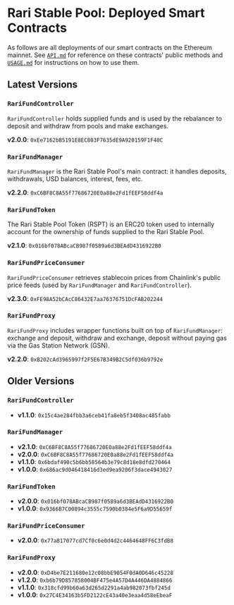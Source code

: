 # Rari Stable Pool: Deployed Smart Contracts

As follows are all deployments of our smart contracts on the Ethereum mainnet. See [`API.md`](API.md) for reference on these contracts' public methods and [`USAGE.md`](USAGE.md) for instructions on how to use them.

## Latest Versions

### `RariFundController`

`RariFundController` holds supplied funds and is used by the rebalancer to deposit and withdraw from pools and make exchanges.

**v2.0.0**: `0xEe7162bB5191E8EC803F7635dE9A920159F1F40C`

### `RariFundManager`

`RariFundManager` is the Rari Stable Pool's main contract: it handles deposits, withdrawals, USD balances, interest, fees, etc.

**v2.2.0**: `0xC6BF8C8A55f77686720E0a88e2Fd1fEEF58ddf4a`

### `RariFundToken`

The Rari Stable Pool Token (RSPT) is an ERC20 token used to internally account for the ownership of funds supplied to the Rari Stable Pool.

**v2.1.0**: `0x016bf078ABcaCB987f0589a6d3BEAdD4316922B0`

### `RariFundPriceConsumer`

`RariFundPriceConsumer` retrieves stablecoin prices from Chainlink's public price feeds (used by `RariFundManager` and `RariFundController`).

**v2.3.0**: `0xFE98A52bCAcC86432E7aa76376751DcFAB202244`

### `RariFundProxy`

`RariFundProxy` includes wrapper functions built on top of `RariFundManager`: exchange and deposit, withdraw and exchange, deposit without paying gas via the Gas Station Network (GSN).

**v2.2.0**: `0xB202cAd3965997f2F5E67B349B2C5df036b9792e`

## Older Versions

### `RariFundController`

* **v1.1.0**: `0x15c4ae284fbb3a6ceb41fa8eb5f3408ac485fabb`

### `RariFundManager`

* **v2.1.0**: `0xC6BF8C8A55f77686720E0a88e2Fd1fEEF58ddf4a`
* **v2.0.0**: `0xC6BF8C8A55f77686720E0a88e2Fd1fEEF58ddf4a`
* **v1.1.0**: `0x6bdaf490c5b6bb58564b3e79c8d18e8dfd270464`
* **v1.0.0**: `0x686ac9d046418416d3ed9ea9206f3dace4943027`

### `RariFundToken`

* **v2.0.0**: `0x016bf078ABcaCB987f0589a6d3BEAdD4316922B0`
* **v1.0.0**: `0x9366B7C00894c3555c7590b0384e5F6a9D55659f`

### `RariFundPriceConsumer`

* **v2.0.0**: `0x77a817077cd7Cf0c6e0d4d2c4464648FF6C3fdB8`

### `RariFundProxy`

* **v2.0.0**: `0xD4be7E211680e12c08bbE9054F0dA0D646c45228`
* **v1.2.0**: `0xb6b79D857858004BF475e4A57D4A446DA4884866`
* **v1.1.0**: `0x318cfd99b60a63d265d2291a4ab982073fbf245d`
* **v1.0.0**: `0x27C4E34163b5FD2122cE43a40e3eaa4d58eEbeaF`
